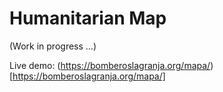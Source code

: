# Humanitarian Map

(Work in progress ...)

Live demo: (https://bomberoslagranja.org/mapa/)[https://bomberoslagranja.org/mapa/]